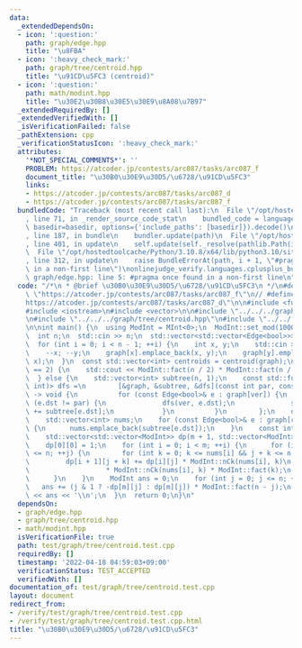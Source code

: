 ```yaml
---
data:
  _extendedDependsOn:
  - icon: ':question:'
    path: graph/edge.hpp
    title: "\u8FBA"
  - icon: ':heavy_check_mark:'
    path: graph/tree/centroid.hpp
    title: "\u91CD\u5FC3 (centroid)"
  - icon: ':question:'
    path: math/modint.hpp
    title: "\u30E2\u30B8\u30E5\u30E9\u8A08\u7B97"
  _extendedRequiredBy: []
  _extendedVerifiedWith: []
  _isVerificationFailed: false
  _pathExtension: cpp
  _verificationStatusIcon: ':heavy_check_mark:'
  attributes:
    '*NOT_SPECIAL_COMMENTS*': ''
    PROBLEM: https://atcoder.jp/contests/arc087/tasks/arc087_f
    document_title: "\u30B0\u30E9\u30D5/\u6728/\u91CD\u5FC3"
    links:
    - https://atcoder.jp/contests/arc087/tasks/arc087_d
    - https://atcoder.jp/contests/arc087/tasks/arc087_f
  bundledCode: "Traceback (most recent call last):\n  File \"/opt/hostedtoolcache/Python/3.10.8/x64/lib/python3.10/site-packages/onlinejudge_verify/documentation/build.py\"\
    , line 71, in _render_source_code_stat\n    bundled_code = language.bundle(stat.path,\
    \ basedir=basedir, options={'include_paths': [basedir]}).decode()\n  File \"/opt/hostedtoolcache/Python/3.10.8/x64/lib/python3.10/site-packages/onlinejudge_verify/languages/cplusplus.py\"\
    , line 187, in bundle\n    bundler.update(path)\n  File \"/opt/hostedtoolcache/Python/3.10.8/x64/lib/python3.10/site-packages/onlinejudge_verify/languages/cplusplus_bundle.py\"\
    , line 401, in update\n    self.update(self._resolve(pathlib.Path(included), included_from=path))\n\
    \  File \"/opt/hostedtoolcache/Python/3.10.8/x64/lib/python3.10/site-packages/onlinejudge_verify/languages/cplusplus_bundle.py\"\
    , line 312, in update\n    raise BundleErrorAt(path, i + 1, \"#pragma once found\
    \ in a non-first line\")\nonlinejudge_verify.languages.cplusplus_bundle.BundleErrorAt:\
    \ graph/edge.hpp: line 5: #pragma once found in a non-first line\n"
  code: "/*\n * @brief \u30B0\u30E9\u30D5/\u6728/\u91CD\u5FC3\n */\n#define PROBLEM\
    \ \"https://atcoder.jp/contests/arc087/tasks/arc087_f\"\n// #define PROBLEM \"\
    https://atcoder.jp/contests/arc087/tasks/arc087_d\"\n\n#include <functional>\n\
    #include <iostream>\n#include <vector>\n\n#include \"../../../graph/edge.hpp\"\
    \n#include \"../../../graph/tree/centroid.hpp\"\n#include \"../../../math/modint.hpp\"\
    \n\nint main() {\n  using ModInt = MInt<0>;\n  ModInt::set_mod(1000000007);\n\
    \  int n;\n  std::cin >> n;\n  std::vector<std::vector<Edge<bool>>> graph(n);\n\
    \  for (int i = 0; i < n - 1; ++i) {\n    int x, y;\n    std::cin >> x >> y;\n\
    \    --x; --y;\n    graph[x].emplace_back(x, y);\n    graph[y].emplace_back(y,\
    \ x);\n  }\n  const std::vector<int> centroids = centroid(graph);\n  if (centroids.size()\
    \ == 2) {\n    std::cout << ModInt::fact(n / 2) * ModInt::fact(n / 2) << '\\n';\n\
    \  } else {\n    std::vector<int> subtree(n, 1);\n    const std::function<void(int,\
    \ int)> dfs =\n        [&graph, &subtree, &dfs](const int par, const int ver)\
    \ -> void {\n          for (const Edge<bool>& e : graph[ver]) {\n            if\
    \ (e.dst != par) {\n              dfs(ver, e.dst);\n              subtree[ver]\
    \ += subtree[e.dst];\n            }\n          }\n        };\n    dfs(-1, centroids.front());\n\
    \    std::vector<int> nums;\n    for (const Edge<bool>& e : graph[centroids.front()])\
    \ {\n      nums.emplace_back(subtree[e.dst]);\n    }\n    const int m = nums.size();\n\
    \    std::vector<std::vector<ModInt>> dp(m + 1, std::vector<ModInt>(n + 1, 0));\n\
    \    dp[0][0] = 1;\n    for (int i = 0; i < m; ++i) {\n      for (int j = 0; j\
    \ <= n; ++j) {\n        for (int k = 0; k <= nums[i] && j + k <= n; ++k) {\n \
    \         dp[i + 1][j + k] += dp[i][j] * ModInt::nCk(nums[i], k)\n           \
    \                   * ModInt::nCk(nums[i], k) * ModInt::fact(k);\n        }\n\
    \      }\n    }\n    ModInt ans = 0;\n    for (int j = 0; j <= n; ++j) {\n   \
    \   ans += (j & 1 ? -dp[m][j] : dp[m][j]) * ModInt::fact(n - j);\n    }\n    std::cout\
    \ << ans << '\\n';\n  }\n  return 0;\n}\n"
  dependsOn:
  - graph/edge.hpp
  - graph/tree/centroid.hpp
  - math/modint.hpp
  isVerificationFile: true
  path: test/graph/tree/centroid.test.cpp
  requiredBy: []
  timestamp: '2022-04-18 04:59:03+09:00'
  verificationStatus: TEST_ACCEPTED
  verifiedWith: []
documentation_of: test/graph/tree/centroid.test.cpp
layout: document
redirect_from:
- /verify/test/graph/tree/centroid.test.cpp
- /verify/test/graph/tree/centroid.test.cpp.html
title: "\u30B0\u30E9\u30D5/\u6728/\u91CD\u5FC3"
---
```

